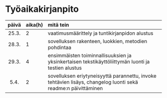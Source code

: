 # Työaikakirjanpito

| päivä | aika(h) | mitä tein  |
| :----:|:-----| :-----|
| 25.3. | 2 | vaatimusmäärittely ja tuntikirjanpidon alustus |
| 28.3. | 1 | sovelluksen rakenteen, luokkien, metodien pohdintaa |
| 29.3. | 4 | ensimmäisten toiminnallisuuksien ja yksinkertaisen tekstikäyttöliittymän luonti ja testien alustus |
| 5.4. | 2 | sovelluksen eriytyneisyyttä parannettu, invoke tehtävien lisäys, changelog luonti sekä readme:n päivittäminen |
